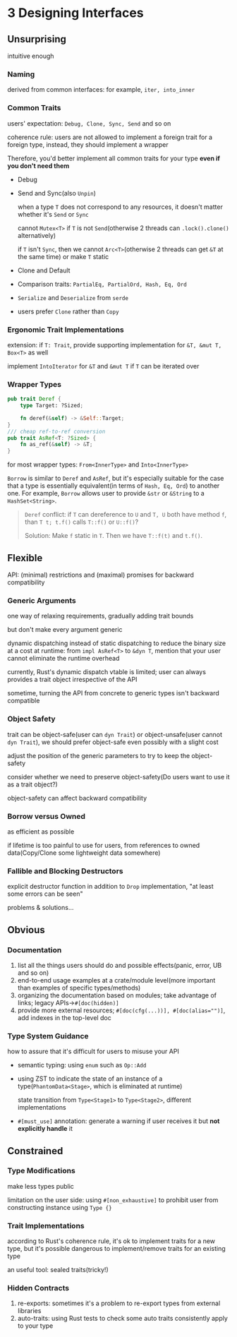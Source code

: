 # 3 Designing Interfaces

## Unsurprising

intuitive enough

### Naming

derived from common interfaces: for example, `iter, into_inner`

### Common Traits

users' expectation: `Debug, Clone, Sync, Send` and so on

coherence rule: users are not allowed to implement a foreign trait for a foreign type, instead, they should implement a wrapper

Therefore, you'd better implement all common traits for your type **even if you don't need them**

* Debug

* Send and Sync(also `Unpin`)

  when a type `T` does not correspond to any resources, it doesn't matter whether it's `Send` or `Sync`

  cannot `Mutex<T>` if `T` is not `Send`(otherwise 2 threads can `.lock().clone()` alternatively)

  if `T` isn't `Sync`, then we cannot `Arc<T>`(otherwise 2 threads can get `&T` at the same time) or make `T` static

* Clone and Default

* Comparison traits: `PartialEq, PartialOrd, Hash, Eq, Ord`

* `Serialize` and `Deserialize` from `serde`

* users prefer `Clone` rather than `Copy`

### Ergonomic Trait Implementations

extension: if `T: Trait`, provide supporting implementation for `&T, &mut T, Box<T>` as well

implement `IntoIterator` for `&T` and `&mut T` if `T` can be iterated over

### Wrapper Types

```rust
pub trait Deref {
    type Target: ?Sized;

    fn deref(&self) -> &Self::Target;
}
/// cheap ref-to-ref conversion
pub trait AsRef<T: ?Sized> {
    fn as_ref(&self) -> &T;
}
```

for most wrapper types: `From<InnerType>` and `Into<InnerType>`

`Borrow` is similar to `Deref` and `AsRef`, but it's especially suitable for the case that a type is essentially equivalent(in terms of `Hash, Eq, Ord`) to another one. For example, `Borrow` allows user to provide `&str` or `&String` to a `HashSet<String>`. 

> `Deref` conflict: if `T` can dereference to `U` and `T, U` both have method `f`, than `T t; t.f()` calls `T::f()` or `U::f()`?
>
> Solution: Make `f` static in `T`. Then we have `T::f(t)` and `t.f()`. 

## Flexible

API: (minimal) restrictions and (maximal) promises for backward compatibility

### Generic Arguments

one way of relaxing requirements, gradually adding trait bounds

but don't make every argument generic

dynamic dispatching instead of static dispatching to reduce the binary size at a cost at runtime: from `impl AsRef<T>` to `&dyn T`, mention that your user cannot eliminate the runtime overhead

currently, Rust's dynamic dispatch vtable is limited; user can always provides a trait object irrespective of the API

sometime, turning the API from concrete to generic types isn't backward compatible

### Object Safety

trait can be object-safe(user can `dyn Trait`) or object-unsafe(user cannot `dyn Trait`), we should prefer object-safe even  possibly with a slight cost

adjust the position of the generic parameters to try to keep the object-safety

consider whether we need to preserve object-safety(Do users want to use it as a trait object?)

object-safety can affect backward compatibility

### Borrow versus Owned

as efficient as possible

if lifetime is too painful to use for users, from references to owned data(Copy/Clone some lightweight data somewhere)

### Fallible and Blocking Destructors

explicit destructor function in addition to `Drop` implementation, "at least some errors can be seen"

problems & solutions...

## Obvious

### Documentation

1. list all the things users should do and possible effects(panic, error, UB and so on)
2. end-to-end usage examples at a crate/module level(more important than examples of specific types/methods)
3. organizing the documentation based on modules; take advantage of links; legacy APIs->`#[doc(hidden)]`
4. provide more external resources; `#[doc(cfg(...))], #[doc(alias="")]`, add indexes in the top-level doc

### Type System Guidance

how to assure that it's difficult for users to misuse your API

* semantic typing: using `enum` such as `Op::Add`

* using ZST to indicate the state of an instance of a type(`PhantomData<Stage>`, which is eliminated at runtime)

  state transition from `Type<Stage1>` to `Type<Stage2>`, different implementations

* `#[must_use]` annotation: generate a warning if user receives it but **not explicitly handle** it

## Constrained

### Type Modifications

make less types public

limitation on the user side: using `#[non_exhaustive]` to prohibit user from constructing instance using `Type {}`

### Trait Implementations

according to Rust's coherence rule, it's ok to implement traits for a new type, but it's possible dangerous to implement/remove traits for an existing type

an useful tool: sealed traits(tricky!)

### Hidden Contracts

1. re-exports: sometimes it's a problem to re-export types from external libraries
2. auto-traits: using Rust tests to check some auto traits consistently apply to your type
